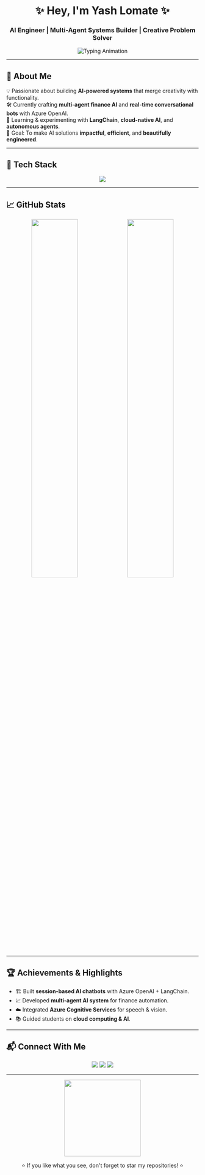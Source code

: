 <!-- Profile Header -->
<h1 align="center">✨ Hey, I'm Yash Lomate ✨</h1>
<h3 align="center">AI Engineer | Multi-Agent Systems Builder | Creative Problem Solver</h3>

<p align="center">
  <img src="https://readme-typing-svg.herokuapp.com?font=Fira+Code&weight=500&size=24&pause=1000&color=8A2BE2&center=true&vCenter=true&width=435&lines=AI+Engineer+%7C+Full-Stack+Developer;Multi-Agent+Systems+Architect;Cloud+%26+Data+Driven+Solutions" alt="Typing Animation" />
</p>

---

## 🚀 About Me
💡 Passionate about building **AI-powered systems** that merge creativity with functionality.  
🛠 Currently crafting **multi-agent finance AI** and **real-time conversational bots** with Azure OpenAI.  
🌱 Learning & experimenting with **LangChain**, **cloud-native AI**, and **autonomous agents**.  
🎯 Goal: To make AI solutions **impactful**, **efficient**, and **beautifully engineered**.

---

## 🧰 Tech Stack
<p align="center">
  <img src="https://skillicons.dev/icons?i=python,js,react,nextjs,azure,git,github,html,css,tailwind,vscode,docker&theme=dark" />
</p>

---

## 📈 GitHub Stats
<p align="center">
  <img width="49%" src="https://github-readme-stats.vercel.app/api?username=YashLomate&show_icons=true&theme=radical" />
  <img width="49%" src="https://github-readme-streak-stats.herokuapp.com/?user=YashLomate&theme=radical" />
</p>

---

## 🏆 Achievements & Highlights
- 🏗 Built **session-based AI chatbots** with Azure OpenAI + LangChain.
- 💹 Developed **multi-agent AI system** for finance automation.
- ☁️ Integrated **Azure Cognitive Services** for speech & vision.
- 📚 Guided students on **cloud computing & AI**.

---

## 📬 Connect With Me
<p align="center">
  <a href="https://linkedin.com/in/YashLomate"><img src="https://img.shields.io/badge/LinkedIn-0A66C2?style=for-the-badge&logo=linkedin&logoColor=white"/></a>
  <a href="mailto:yashlomate@example.com"><img src="https://img.shields.io/badge/Email-D14836?style=for-the-badge&logo=gmail&logoColor=white"/></a>
  <a href="https://github.com/YashLomate"><img src="https://img.shields.io/badge/GitHub-181717?style=for-the-badge&logo=github&logoColor=white"/></a>
</p>

---

<p align="center">
  <img src="https://media.giphy.com/media/jpVnC65DmYeyRL4LHS/giphy.gif" width="200">
</p>

<p align="center">⭐ If you like what you see, don't forget to star my repositories! ⭐</p>

